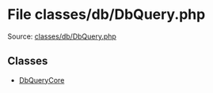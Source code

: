 File classes/db/DbQuery.php
=========

Source: [classes/db/DbQuery.php](https://github.com/PrestaShop/PrestaShop/blob/1.6.1.3/classes/db/DbQuery.php)


Classes
-------

* [DbQueryCore](class.DbQueryCore.md)

